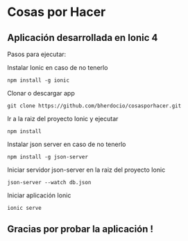 # Cosas por Hacer

## Aplicación desarrollada en Ionic 4

Pasos para ejecutar:

Instalar Ionic en caso de no tenerlo
```
npm install -g ionic
```

Clonar o descargar app
```
git clone https://github.com/bherdocio/cosasporhacer.git
```

Ir a la raiz del proyecto Ionic y ejecutar
```
npm install
```

Instalar json server en caso de no tenerlo
```
npm install -g json-server
```

Iniciar servidor json-server en la raiz del proyecto Ionic
```
json-server --watch db.json
```

Iniciar aplicación Ionic
```
ionic serve
```


## Gracias por probar la aplicación !


